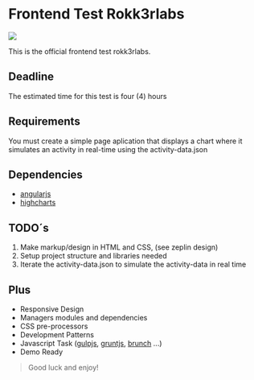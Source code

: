 # Frontend Test Rokk3rlabs

![](https://raw.githubusercontent.com/rokk3rlabs/frontend-test/master/logo.png)

This is the official frontend test rokk3rlabs.

## Deadline

The estimated time for this test is four (4) hours

## Requirements

You must create a simple page aplication that displays a chart where it simulates an activity in real-time using the activity-data.json


## Dependencies

* [angularjs]
* [highcharts]


## TODO´s

1. Make markup/design in HTML and CSS, (see zeplin design)
2. Setup project structure and libraries needed
3. Iterate the activity-data.json to simulate the activity-data in real time 


## Plus

* Responsive Design
* Managers modules and dependencies
* CSS pre-processors
* Development Patterns
* Javascript Task ([gulpjs], [gruntjs], [brunch] ...)
* Demo Ready


> Good luck and enjoy!

[angularjs]: <https://angularjs.org/>
[highcharts]: <http://www.highcharts.com/>
[gulpjs]: <http://gulpjs.com/>
[gruntjs]: <http://gruntjs.com/>
[brunch]: <http://brunch.io/>

